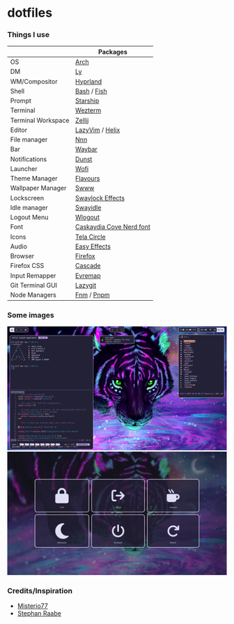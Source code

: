 # dotfiles

### Things I use

|                    | Packages                                                                     |
| ------------------ | ---------------------------------------------------------------------------- |
| OS                 | [Arch](https://archlinux.org/)                                               |
| DM                 | [Ly](https://github.com/fairyglade/ly)                                       |
| WM/Compositor      | [Hyprland](https://hyprland.org/)                                            |
| Shell              | [Bash](https://www.gnu.org/software/bash/) / [Fish](https://fishshell.com/)  |
| Prompt             | [Starship](https://starship.rs/)                                             |
| Terminal           | [Wezterm](https://wezfurlong.org/wezterm/)                                   |
| Terminal Workspace | [Zellij](https://zellij.dev/)                                                |
| Editor             | [LazyVim](https://www.lazyvim.org/) / [Helix](https://helix-editor.com/)     |
| File manager       | [Nnn](https://github.com/jarun/nnn)                                          |
| Bar                | [Waybar](https://github.com/Alexays/Waybar)                                  |
| Notifications      | [Dunst](https://github.com/dunst-project/dunst)                              |
| Launcher           | [Wofi](https://hg.sr.ht/~scoopta/wofi)                                       |
| Theme Manager      | [Flavours](https://github.com/Misterio77/flavours)                           |
| Wallpaper Manager  | [Swww](https://github.com/Horus645/swww)                                     |
| Lockscreen         | [Swaylock Effects](https://github.com/mortie/swaylock-effects)               |
| Idle manager       | [Swayidle](https://github.com/swaywm/swayidle)                               |
| Logout Menu        | [Wlogout](https://github.com/ArtsyMacaw/wlogout)                             |
| Font               | [Caskaydia Cove Nerd font](https://www.nerdfonts.com/font-downloads)         |
| Icons              | [Tela Circle](https://github.com/vinceliuice/Tela-circle-icon-theme)         |
| Audio              | [Easy Effects](https://github.com/wwmm/easyeffects)                          |
| Browser            | [Firefox](https://mozilla.org/)                                              |
| Firefox CSS        | [Cascade](https://github.com/andreasgrafen/cascade/)                         |
| Input Remapper     | [Evremap](https://github.com/wez/evremap)                                    |
| Git Terminal GUI   | [Lazygit](https://github.com/jesseduffield/lazygit)                          |
| Node Managers      | [Fnm](https://github.com/Schniz/fnm) / [Pnpm](https://github.com/Schniz/fnm) |

### Some images

<img src="./readme-assets/image-1.png" alt="Image of dotfiles" />
<img src="./readme-assets/image-2.png" alt="Image of dotfiles" />

### Credits/Inspiration

- [Misterio77](https://github.com/Misterio77)
- [Stephan Raabe](https://gitlab.com/stephan-raabe)
